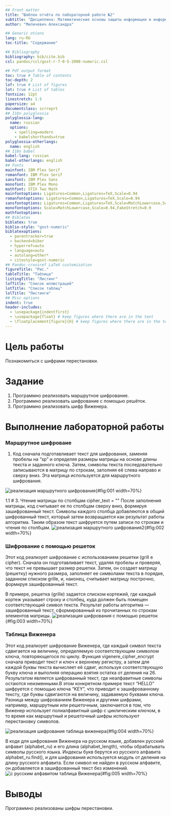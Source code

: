 ```yaml
---
## Front matter
title: "Шаблон отчёта по лабораторной работе №2"
subtitle: "Дисциплина: Математические основы защиты информации и информационной безопасности"
author: "Миличевич Александра"

## Generic otions
lang: ru-RU
toc-title: "Содержание"

## Bibliography
bibliography: bib/cite.bib
csl: pandoc/csl/gost-r-7-0-5-2008-numeric.csl

## Pdf output format
toc: true # Table of contents
toc-depth: 2
lof: true # List of figures
lot: true # List of tables
fontsize: 12pt
linestretch: 1.5
papersize: a4
documentclass: scrreprt
## I18n polyglossia
polyglossia-lang:
  name: russian
  options:
	- spelling=modern
	- babelshorthands=true
polyglossia-otherlangs:
  name: english
## I18n babel
babel-lang: russian
babel-otherlangs: english
## Fonts
mainfont: IBM Plex Serif
romanfont: IBM Plex Serif
sansfont: IBM Plex Sans
monofont: IBM Plex Mono
mathfont: STIX Two Math
mainfontoptions: Ligatures=Common,Ligatures=TeX,Scale=0.94
romanfontoptions: Ligatures=Common,Ligatures=TeX,Scale=0.94
sansfontoptions: Ligatures=Common,Ligatures=TeX,Scale=MatchLowercase,Scale=0.94
monofontoptions: Scale=MatchLowercase,Scale=0.94,FakeStretch=0.9
mathfontoptions:
## Biblatex
biblatex: true
biblio-style: "gost-numeric"
biblatexoptions:
  - parentracker=true
  - backend=biber
  - hyperref=auto
  - language=auto
  - autolang=other*
  - citestyle=gost-numeric
## Pandoc-crossref LaTeX customization
figureTitle: "Рис."
tableTitle: "Таблица"
listingTitle: "Листинг"
lofTitle: "Список иллюстраций"
lotTitle: "Список таблиц"
lolTitle: "Листинги"
## Misc options
indent: true
header-includes:
  - \usepackage{indentfirst}
  - \usepackage{float} # keep figures where there are in the text
  - \floatplacement{figure}{H} # keep figures where there are in the text
---
```


# Цель работы

Познакомиться с шифрами перестановки.

# Задание

1. Программно реализовать маршрутное шифрование.
2. Программно реализовать шифрование с помощью решёток.
3. Программно реализовать шифр Виженера.

# Выполнение лабораторной работы
### Маршрутное шифроваие

1) Код сначала подготавливает текст для шифрования, заменяя пробелы на “sp” и определяя размеры матрицы на основе длины текста и заданного ключа. Затем, символы текста последовательно записываются в матрицу по строкам, заполняя её слева направо и сверху вниз. Эта матрица используется для маршрутного шифрования.

![ реализация маршрутного шифрования](images2/route_encryption1.jpg){#fig:001 width=70%}

1.1     # 3. Чтение матрицы по столбцам
    cipher_text = "" После заполнения матрицы, код считывает ее по столбцам сверху вниз, формируя зашифрованный текст. Символы каждого столбца добавляются в общий шифрованный текст, который затем возвращается как результат работы алгоритма. Таким образом текст шифруется путем записи по строкам и чтения по столбцам.
![ реализация маршрутного шифрования2](images2/route_encryption2.jpg){#fig:002 width=70%}


### Шифрование с помощью решеток
Этот код реализует шифрование с использованием решетки (grill  e cipher). Сначала он подготавливает текст, удаляя пробелы и проверяя, что текст не превышает размер решетки. Затем, он создает матрицу (решетку) нужного размера, заполняет ее символами текста в порядке, заданном списком grille, и, наконец, считывает матрицу построчно, формируя зашифрованный текст.

В примере, решетка (grille) задается списком кортежей, где каждый кортеж указывает строку и столбец, куда должен быть помещен соответствующий символ текста. Результат работы алгоритма — зашифрованный текст, сформированный из прочитанных по строкам элементов матрицы.
![ реализация шифрования с помощью решеток](images2/grillie_encryption.jpg){#fig:003 width=70%}


### Таблица Виженера 
Этот код реализует шифрование Виженера, где каждый символ текста сдвигается на величину, определяемую соответствующим символом ключа, повторяющегося по циклу. Функция vigenere_cipher_encrypt сначала приводит текст и ключ к верхнему регистру, а затем для каждой буквы текста вычисляет её сдвиг, используя соответствующую букву ключа и выполняя операцию взятия остатка от деления на 26. Результатом является шифрованный текст, где неалфавитные символы остаются неизменными.В этом конкретном примере текст “HELLO” шифруется с помощью ключа “KEY”, что приводит к зашифрованному тексту, где буквы сдвигаются на величину, задаваемую буквами ключа. Разница между шифрованием Виженера и другими шифрами, например, маршрутным или решеточным, заключается в том, что Виженер использует полиалфавитный шифр с циклическим ключом, в то время как маршрутный и решеточный шифры используют перестановку символов.

![ реализация  шифрования таблица виженера ](images2/vigenere_encryption.jpg){#fig:004 width=70%}


В коде для шифрования Виженера на русском языке, добавлен русский алфавит (alphabet_ru) и его длина (alphabet_length), чтобы обрабатывать символы русского языка. Индексы букв берутся из русского алфавита alphabet_ru.find(), и для шифрования используется модуль от деления на длину русского алфавита. Если символ не найден в русском алфавите, он добавляется в зашифрованный текст без изменений.
![ с русским алфавитом таблица Виженера](images2/vigenere_encryption_ru.jpg){#fig:005 width=70%}

# Выводы

Программно реализованы шифры перестановки.
